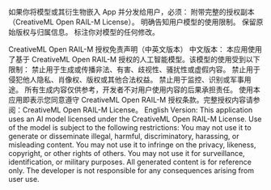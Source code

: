 如果你将模型或其衍生物嵌入 App 并分发给用户，必须：
附带完整的授权副本（CreativeML Open RAIL-M License）。
明确告知用户模型的使用限制。
保留原始版权与归属信息。
标注你对模型的任何修改。

CreativeML Open RAIL-M 授权免责声明（中英文版本）
中文版本：
本应用使用了基于 CreativeML Open RAIL-M 授权的人工智能模型。该模型的使用受到以下限制：
禁止用于生成或传播非法、有害、歧视性、骚扰性或虚假内容。
禁止用于侵犯他人隐私、肖像权、版权或其他合法权益。
禁止用于监控、识别或军事用途。
所有生成内容仅供参考，开发者不对用户使用内容的后果承担责任。
使用本应用即表示您同意遵守 CreativeML Open RAIL-M 授权条款。完整授权内容请参阅：CreativeML Open RAIL-M License。
English Version:
This application uses an AI model licensed under the CreativeML Open RAIL-M License. Use of the model is subject to the following restrictions:
You may not use it to generate or disseminate illegal, harmful, discriminatory, harassing, or misleading content.
You may not use it to infringe on the privacy, likeness, copyright, or other rights of others.
You may not use it for surveillance, identification, or military purposes.
All generated content is for reference only. The developer is not responsible for any consequences arising from user use.
